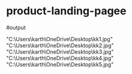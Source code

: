 # product-landing-pagee

#output

"C:\Users\karth\OneDrive\Desktop\kk1.jpg"
"C:\Users\karth\OneDrive\Desktop\kk2.jpg"
"C:\Users\karth\OneDrive\Desktop\kk3.jpg"
"C:\Users\karth\OneDrive\Desktop\kk4.jpg"
"C:\Users\karth\OneDrive\Desktop\kk5.jpg"
